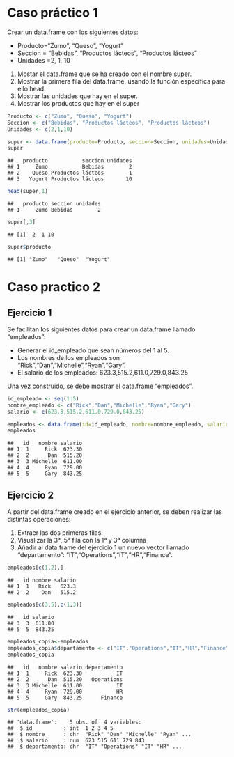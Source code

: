 # Caso práctico 1

Crear un data.frame con los siguientes datos:

-   Producto=“Zumo”, “Queso”, “Yogurt”
-   Seccion = “Bebidas”, “Productos lácteos”, “Productos lácteos”
-   Unidades =2, 1, 10

1.  Mostar el data.frame que se ha creado con el nombre super.
2.  Mostrar la primera fila del data.frame, usando la función específica
    para ello head.
3.  Mostrar las unidades que hay en el super.
4.  Mostrar los productos que hay en el super

``` r
Producto <- c("Zumo", "Queso", "Yogurt")
Seccion <- c("Bebidas", "Productos lácteos", "Productos lácteos")
Unidades <- c(2,1,10)

super <- data.frame(producto=Producto, seccion=Seccion, unidades=Unidades)
super
```

    ##   producto           seccion unidades
    ## 1     Zumo           Bebidas        2
    ## 2    Queso Productos lácteos        1
    ## 3   Yogurt Productos lácteos       10

``` r
head(super,1)
```

    ##   producto seccion unidades
    ## 1     Zumo Bebidas        2

``` r
super[,3]
```

    ## [1]  2  1 10

``` r
super$producto
```

    ## [1] "Zumo"   "Queso"  "Yogurt"

# Caso practico 2

## Ejercicio 1

Se facilitan los siguientes datos para crear un data.frame llamado
“empleados”:

-   Generar el id_empleado que sean números del 1 al 5.
-   Los nombres de los empleados son
    “Rick”,“Dan”,“Michelle”,“Ryan”,“Gary”.
-   El salario de los empleados: 623.3,515.2,611.0,729.0,843.25

Una vez construido, se debe mostrar el data.frame “empleados”.

``` r
id_empleado <- seq(1:5)
nombre_empleado <- c("Rick","Dan","Michelle","Ryan","Gary")
salario <- c(623.3,515.2,611.0,729.0,843.25)

empleados <- data.frame(id=id_empleado, nombre=nombre_empleado, salario=salario)
empleados
```

    ##   id   nombre salario
    ## 1  1     Rick  623.30
    ## 2  2      Dan  515.20
    ## 3  3 Michelle  611.00
    ## 4  4     Ryan  729.00
    ## 5  5     Gary  843.25

## Ejercicio 2

A partir del data.frame creado en el ejercicio anterior, se deben
realizar las distintas operaciones:

1.  Extraer las dos primeras filas.
2.  Visualizar la 3ª, 5ª fila con la 1ª y 3ª columna
3.  Añadir al data.frame del ejercicio 1 un nuevo vector llamado
    “departamento”: “IT”,“Operations”,“IT”,“HR”,“Finance”.

``` r
empleados[c(1,2),]
```

    ##   id nombre salario
    ## 1  1   Rick   623.3
    ## 2  2    Dan   515.2

``` r
empleados[c(3,5),c(1,3)]
```

    ##   id salario
    ## 3  3  611.00
    ## 5  5  843.25

``` r
empleados_copia<-empleados
empleados_copia$departamento <- c("IT","Operations","IT","HR","Finance")
empleados_copia
```

    ##   id   nombre salario departamento
    ## 1  1     Rick  623.30           IT
    ## 2  2      Dan  515.20   Operations
    ## 3  3 Michelle  611.00           IT
    ## 4  4     Ryan  729.00           HR
    ## 5  5     Gary  843.25      Finance

``` r
str(empleados_copia)
```

    ## 'data.frame':    5 obs. of  4 variables:
    ##  $ id          : int  1 2 3 4 5
    ##  $ nombre      : chr  "Rick" "Dan" "Michelle" "Ryan" ...
    ##  $ salario     : num  623 515 611 729 843
    ##  $ departamento: chr  "IT" "Operations" "IT" "HR" ...
